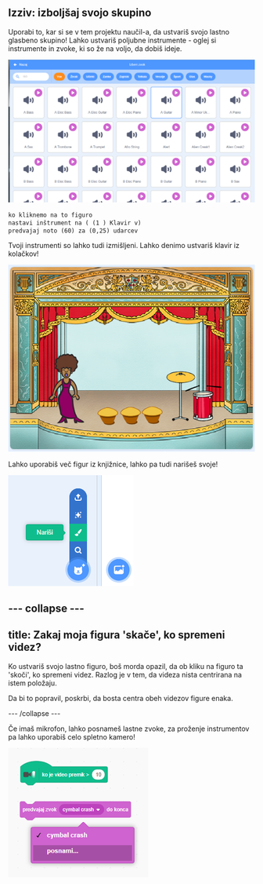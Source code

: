 ## Izziv: izboljšaj svojo skupino

Uporabi to, kar si se v tem projektu naučil-a, da ustvariš svojo lastno glasbeno skupino! Lahko ustvariš poljubne instrumente - oglej si instrumente in zvoke, ki so že na voljo, da dobiš ideje.

![posnetek zaslona](images/band-ideas-sounds.png)

```blocks3
ko kliknemo na to figuro
nastavi inštrument na ( (1 ) Klavir v)
predvajaj noto (60) za (0,25) udarcev
```

Tvoji instrumenti so lahko tudi izmišljeni. Lahko denimo ustvariš klavir iz kolačkov!

![posnetek zaslona](images/band-piano.png)

Lahko uporabiš več figur iz knjižnice, lahko pa tudi narišeš svoje!

![posnetek zaslona](images/band-draw.png)

--- collapse ---
---
title: Zakaj moja figura 'skače', ko spremeni videz?
---
Ko ustvariš svojo lastno figuro, boš morda opazil, da ob kliku na figuro ta 'skoči', ko spremeni videz. Razlog je v tem, da videza nista centrirana na istem položaju.

Da bi to popravil, poskrbi, da bosta centra obeh videzov figure enaka.

--- /collapse ---

Če imaš mikrofon, lahko posnameš lastne zvoke, za proženje instrumentov pa lahko uporabiš celo spletno kamero!

![posnetek zaslona](images/band-io.png)